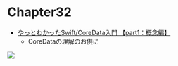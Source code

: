 # Chapter32

- [やっとわかったSwift/CoreData入門 【part1：概念編】](https://qiita.com/pe-ta/items/89203ccc72d964277818)
    - CoreDataの理解のお供に

![](https://i.imgur.com/P93oJHC.jpg)
    

